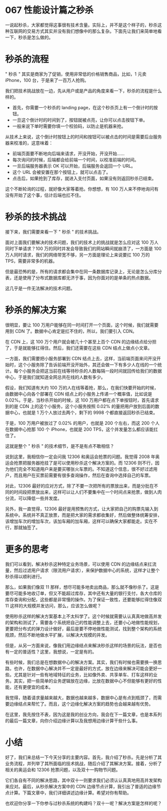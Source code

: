 # 067 性能设计篇之秒杀

一说起秒杀，大家都觉得这事很有技术含量。实际上，并不是这个样子的，秒杀这种互联网的交易方式其实并没有我们想像中的那么复杂。下面先让我们来简单地看一下，秒杀是怎么做的。

# 秒杀的流程

" 秒杀 " 其实是商家为了促销，使用非常低的价格销售商品，比如，1 元卖
iPhone，100 台，于是来了一百万人抢购。

我们把技术挑战放在一边，先从用户或是产品的角度来看一下，秒杀的流程是什么样的。

-   首先，你需要一个秒杀的 landing
    page，在这个秒杀页上有一个倒计时的按钮。
-   一旦这个倒计时的时间到了，按钮就被点亮，让你可以点击按钮下单。
-   一般来说下单时需要你填一个校验码，以防止是机器来抢。

从技术上来说，这个倒计时按钮上的时间和按钮可以被点击的时间是需要后台服务器来校准的，这意味着：

-   前端页面要不断地向后端来请求，开没开始，开没开始......
-   每次询问的时候，后端都会给前端一个时间，以校准前端的时间。
-   一旦后端服务器表示 OK 可以开始，后端服务会返回一个 URL。
-   这个 URL 会被安置在那个按钮上，就可以点击了。
-   点击后，如果抢到了库存，就进入支付页面，如果没有则返回秒杀已结束。

这个不断轮询的过程，就好像大家等着抢。你想想，有 100
万人来不停地询问有没有开始了这个事，估计后端也扛不住。

# 秒杀的技术挑战

接下来，我们需要来看一下 " 秒杀 " 的技术挑战。

面对上面我们要解决的技术问题，我们的技术上的挑战就是怎么应对这 100
万人同时下单请求？100 万的同时并发会导致我们的网站瞬间就崩溃了，一方面是
100 万人同时请求，我们的网络带宽不够，另一方面是理论上来说要扛 100 万的
TPS，需要非常多的机器。

但是最恐怖的是，所有的请求都会集中在同一条数据库记录上，无论是怎么分库分表，还是使用了分布式数据库都无济于事，因为你面对的是单条的热点数据。

这几乎是一件无法解决的技术问题。

# 秒杀的解决方案

很明显，要让 100
万用户能够在同一时间打开一个页面，这个时候，我们就需要用到 CDN
了。数据中心肯定是扛不住的，所以，我们要引入 CDN。

在 CDN 上，这 100 万个用户就会被几十个甚至上百个 CDN
的边缘结点给分担了，于是就能够扛得住。然后，我们还需要在这些 CDN
结点上做点小文章。

一方面，我们需要把小服务部署到 CDN
结点上去，这样，当前端页面来问开没开始时，这个小服务除了告诉前端开没开始外，其还会做一下有多少人在线的一个统计。每个小服务会把这当前在线等待秒杀的人数每隔一段时间就回传给我们的数据中心，于是我们就知道全网总共在线的人数有多少。

假设，我们知道有大约 100
万的人在线等着抢，那么，在我们快要开始的时候，由数据中心向各个部署在 CDN
结点上的小服务上传递一个概率值，比如说是
0.02%。于是，当秒杀开始的时候，这 100
万用户都在点下单按钮时，首先请求到的是 CDN
上的这个小服务，这个小服务按照 0.02%
的量把用户放到后面的数据中心，也就是 1 万个人放过去两个，剩下的 9998
个都直接返回秒杀已结束。

于是，100 万用户被放过了 0.02% 的用户，也就是 200 个左右，而这 200
个人在数据中心抢那 100 个 iPhone，也就是 200
TPS，这个并发量怎么都应该能扛住了。

这就是整个 " 秒杀 " 的技术细节，是不是有点不敢相信？

说到这里，我相信你一定会问我 12306 和奥运会抢票的问题。我觉得 2008
年奥运会抢票把服务器抢挂了是可以使用秒杀这个解决方案的。而 12306
则不行，因为他们完全不知道用户来是要买哪张火车票的。不知道这个信息，很不好过滤用户，而且用户在买票前需要有很多查询操作，然后在查询中选择自己的车票。

对此，12306
最好的应对方式，除了不要一次把所有的票放出来，而是分批在不同的时间段把票放出来，这样可以让人们不要集中在一个时间点来抢票，做到人肉分流，可以降低一些并发度。

另外，我一直觉得，12306
最好是用预售的方式，让大家把自己的购票先输入到系统中。系统并不真正放票，而是把大家的需求都收集好，然后做整体统筹安排，该增加车次的增加车次，该加车厢的加车厢，这样可以确保大家都能走。实在不行，那就抽签了。

# 更多的思考

我们可以看到，解决秒杀这种特定业务场景，可以使用 CDN
的边缘结点来扛流量，然后过滤用户请求（限流用户请求），来保护数据中心的系统，这样才让整个秒杀得以顺利进行。

那么，如果我们像双 11
那样，想尽可能多地卖出商品，那么就不像秒杀了。这是要尽可能多地收订单，但又不能超过库存，其中还有大量的银行支付，各大仓库的库存查询和分配，这些都是非常慢的操作。为了保证一致性，还要能够扛得住像双
11 这样的大规模并发访问，那么，应该怎么做呢？

使用秒杀这样的解决方案基本上不太科学了。这个时候就需要认认真真地做高并发的架构和测试了，需要各个系统把自己的性能调整上去，还要小心地做性能规划，更要把分布式的弹力设计做好，最后是要不停地做性能测试，找到整个架构的系统瓶颈，然后不断地做水平扩展，以解决大规模的并发。

但是，从另一方面来说，像我们用边缘结点来解决秒杀这样的场景的玩法，是否也有一定的普适性？这里，我想说，一定是有的。

有些时候，我们总是在想数据中心的解决方案。其实，我们有时候也需要换一换思路，也许，在数据中心解决并不一定是最好的方式，放在边缘来解决可能会更好一些。尤其是针对一些有地域特征的业务，比如像外卖、共享单车、打车这样的业务。其实，把一些简单的业务逻辑放在边缘，比放在数据中心不但能够有更好的性能，还有更便宜的成本。

我觉得，随着请求量越来越大，数据也越来越多，数据中心是有点到瓶颈了，而需要边缘结点来帮忙了。而且，这个边缘化解决方案的趋势也会越来越有优势。

在这里，我先按住不表，因为这是我的创业方向，我会在下一篇文章，也是本系列的最后一篇文章，向你介绍边缘计算以及我想用边缘计算干些什么事。

# 小结

好了，我们来总结一下今天分享的主要内容。首先，我介绍了秒杀。先是分析了其业务流程，并列举了其所面临的技术挑战，随后介绍了其解决方案。接着，分析了相关的奥运会和
12306 抢票问题，以及双十一购物节问题。

它们各自有不同的解决思路，其中双十一则要求我们必须认认真真地用高并发架构来应对。最后，从秒杀解决方案中的
CDN
边缘节点计算，我引出了普适的边缘节点计算。下篇文章中，我们详细讲述边缘计算。希望对你有帮助。

也欢迎你分享一下你参与过秒杀系统的构建吗？双十一呢？解决方案是怎样的呢？
